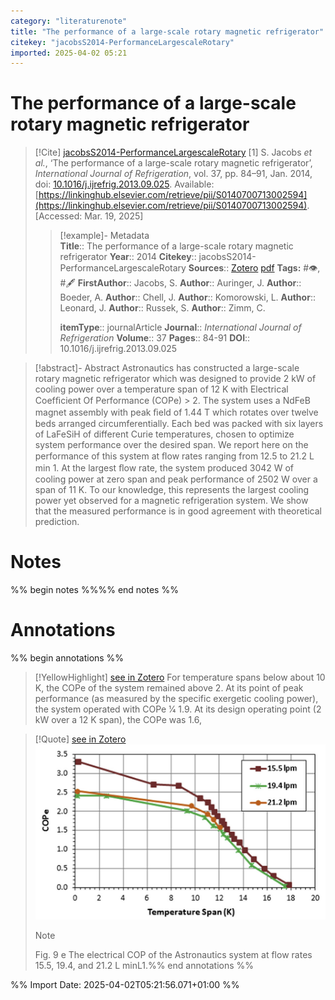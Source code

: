 ```yaml
---
category: "literaturenote"
title: "The performance of a large-scale rotary magnetic refrigerator"
citekey: "jacobsS2014-PerformanceLargescaleRotary"
imported: 2025-04-02 05:21
---
```


# The performance of a large-scale rotary magnetic refrigerator


> [!Cite] [jacobsS2014-PerformanceLargescaleRotary](zotero://select/library/items/NP5RIKFK)
> [1]  S. Jacobs _et al._, ‘The performance of a large-scale rotary magnetic refrigerator’, _International Journal of Refrigeration_, vol. 37, pp. 84–91, Jan. 2014, doi: [10.1016/j.ijrefrig.2013.09.025](https://doi.org/10.1016/j.ijrefrig.2013.09.025). Available: [https://linkinghub.elsevier.com/retrieve/pii/S0140700713002594](https://linkinghub.elsevier.com/retrieve/pii/S0140700713002594). [Accessed: Mar. 19, 2025]
> > [!example]- Metadata    
> > **Title**:: The performance of a large-scale rotary magnetic refrigerator
> > **Year**:: 2014
> > **Citekey**:: jacobsS2014-PerformanceLargescaleRotary
> > **Sources**:: [Zotero](zotero://select/library/items/NP5RIKFK) [pdf](file:////home/joeashton/Zotero/storage/ZPWGAEEN/Jacobs%20et%20al.%20-%202014%20-%20The%20performance%20of%20a%20large-scale%20rotary%20magnetic%20refrigerator.pdf) 
> > **Tags:** #👁, #🖋
> > **FirstAuthor**:: Jacobs, S.
> > **Author**:: Auringer, J.
> > **Author**:: Boeder, A.
> > **Author**:: Chell, J.
> > **Author**:: Komorowski, L.
> > **Author**:: Leonard, J.
> > **Author**:: Russek, S.
> > **Author**:: Zimm, C.
> > 
> > **itemType**:: journalArticle
> > **Journal**:: *International Journal of Refrigeration*
> > **Volume**:: 37
> > **Pages**:: 84-91
> > **DOI**:: 10.1016/j.ijrefrig.2013.09.025

> [!abstract]- Abstract
> Astronautics has constructed a large-scale rotary magnetic refrigerator which was designed to provide 2 kW of cooling power over a temperature span of 12 K with Electrical Coefﬁcient Of Performance (COPe) > 2. The system uses a NdFeB magnet assembly with peak ﬁeld of 1.44 T which rotates over twelve beds arranged circumferentially. Each bed was packed with six layers of LaFeSiH of different Curie temperatures, chosen to optimize system performance over the desired span. We report here on the performance of this system at ﬂow rates ranging from 12.5 to 21.2 L min 1. At the largest ﬂow rate, the system produced 3042 W of cooling power at zero span and peak performance of 2502 W over a span of 11 K. To our knowledge, this represents the largest cooling power yet observed for a magnetic refrigeration system. We show that the measured performance is in good agreement with theoretical prediction.

# Notes

%% begin notes %%%% end notes %%

# Annotations

%% begin annotations %%

> [!YellowHighlight] [see in Zotero](zotero://open-pdf/library/items/ZPWGAEEN?page=89&annotation=7X83Q2A7)
> For temperature spans below about 10 K, the COPe of the system remained above 2. At its point of peak performance (as measured by the specific exergetic cooling power), the system operated with COPe 1⁄4 1.9. At its design operating point (2 kW over a 12 K span), the COPe was 1.6,

> [!Quote] [see in Zotero](zotero://open-pdf/library/items/ZPWGAEEN?page=89&annotation=8FL9QCLL)
> ![figure-6-x306-y583.png](attachments/jacobsS2014-PerformanceLargescaleRotary/figure-6-x306-y583.png)
> > [!note]
> > Fig. 9 e The electrical COP of the Astronautics system at flow rates 15.5, 19.4, and 21.2 L minL1.%% end annotations %%

%% Import Date: 2025-04-02T05:21:56.071+01:00 %%
